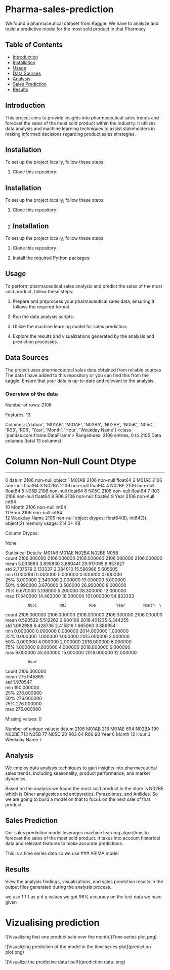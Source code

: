 # Pharma-sales-prediction

We found a pharmaceutical dataset from Kaggle. We have to analyze and build a predictive model for the most sold product in that Pharmacy 


## Table of Contents

- [Introduction](#pharmaceutical-sales-analysis-and-sales-prediction)
- [Installation](#installation)
- [Usage](#usage)
- [Data Sources](#data-sources)
- [Analysis](#analysis)
- [Sales Prediction](#sales-prediction)
- [Results](#results)

## Introduction

This project aims to provide insights into pharmaceutical sales trends and forecast the sales of the most sold product within the industry. 
It utilizes data analysis and machine learning techniques to assist stakeholders in making informed decisions regarding product sales strategies.

## Installation

To set up the project locally, follow these steps:

1. Clone this repository:
## Installation

To set up the project locally, follow these steps:

1. Clone this repository:
2. ## Installation

To set up the project locally, follow these steps:

1. Clone this repository:

2. Install the required Python packages:


## Usage

To perform pharmaceutical sales analysis and predict the sales of the most sold product, follow these steps:

1. Prepare and preprocess your pharmaceutical sales data, ensuring it follows the required format.

2. Run the data analysis scripts:

3. Utilize the machine learning model for sales prediction:


4. Explore the results and visualizations generated by the analysis and prediction processes.

## Data Sources

The project uses pharmaceutical sales data obtained from reliable sources The data I have added to this repository or you can find this from the kaggle. 
Ensure that your data is up-to-date and relevant to the analysis.

### Overview of the data
Number of rows:  2106

Features:  13

Columns: 
 ['datum', 'M01AB', 'M01AE', 'N02BA', 'N02BE', 'N05B', 'N05C', 'R03', 'R06', 'Year', 'Month', 'Hour', 'Weekday Name']
<class 'pandas.core.frame.DataFrame'>
RangeIndex: 2106 entries, 0 to 2105
Data columns (total 13 columns):
 #   Column        Non-Null Count  Dtype  
---  ------        --------------  -----  
 0   datum         2106 non-null   object 
 1   M01AB         2106 non-null   float64
 2   M01AE         2106 non-null   float64
 3   N02BA         2106 non-null   float64
 4   N02BE         2106 non-null   float64
 5   N05B          2106 non-null   float64
 6   N05C          2106 non-null   float64
 7   R03           2106 non-null   float64
 8   R06           2106 non-null   float64
 9   Year          2106 non-null   int64  
 10  Month         2106 non-null   int64  
 11  Hour          2106 non-null   int64  
 12  Weekday Name  2106 non-null   object 
dtypes: float64(8), int64(3), object(2)
memory usage: 214.0+ KB

Column Dtypes: 

 None

Statistical Details: 
              M01AB        M01AE        N02BA        N02BE         N05B  \
count  2106.000000  2106.000000  2106.000000  2106.000000  2106.000000   
mean      5.033683     3.895830     3.880441    29.917095     8.853627   
std       2.737579     2.133337     2.384010    15.590966     5.605605   
min       0.000000     0.000000     0.000000     0.000000     0.000000   
25%       3.000000     2.340000     2.000000    19.000000     5.000000   
50%       4.990000     3.670000     3.500000    26.900000     8.000000   
75%       6.670000     5.138000     5.200000    38.300000    12.000000   
max      17.340000    14.463000    16.000000   161.000000    54.833333   

              N05C          R03          R06         Year        Month  \
count  2106.000000  2106.000000  2106.000000  2106.000000  2106.000000   
mean      0.593522     5.512262     2.900198  2016.401235     6.344255   
std       1.092988     6.428736     2.415816     1.665060     3.386954   
min       0.000000     0.000000     0.000000  2014.000000     1.000000   
25%       0.000000     1.000000     1.000000  2015.000000     3.000000   
50%       0.000000     4.000000     2.000000  2016.000000     6.000000   
75%       1.000000     8.000000     4.000000  2018.000000     9.000000   
max       9.000000    45.000000    15.000000  2019.000000    12.000000   

              Hour  
count  2106.000000  
mean    275.945869  
std       1.970547  
min     190.000000  
25%     276.000000  
50%     276.000000  
75%     276.000000  
max     276.000000  

Missing values:  0

Number of unique values: 
 datum           2106
M01AB            218
M01AE            694
N02BA            199
N02BE            713
N05B              77
N05C              20
R03               64
R06               98
Year               6
Month             12
Hour               3
Weekday Name       7

## Analysis

We employ data analysis techniques to gain insights into pharmaceutical sales trends, including seasonality, product performance, and market dynamics.

Based on the analysis we found the most sold product in the store is N02BE which is Other analgesics and antipyretics, Pyrazolones, and Anilides.
So we are going to build a model on that to focus on the next sale of that product 

## Sales Prediction

Our sales prediction model leverages machine learning algorithms to forecast the sales of the most sold product. 
It takes into account historical data and relevant features to make accurate predictions.

This is a time series data so we use ### ARIMA model

## Results

View the analysis findings, visualizations, and sales prediction results in the output files generated during the analysis process.

we use 1 1 1 as p d q values we got 96% accuracy on the test data we have given 

# Vizualising prediction 

![Visualizing that one product sale over the month](Time series plot.png)


![Visualizing prediction of the model in the time series plot](prediction plot.png)

![Visualize the predictive data itself](prediction data .png)
